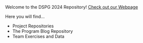Welcome to the DSPG 2024 Repository!
[Check out our Webpage](https://dspg-2024.github.io/DSPG24-Main-Blog/)

Here you will find...
  - Project Repositories
  - The Program Blog Repository
  - Team Exercises and Data
